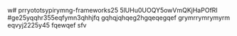 w# prryototsypirymng-frameworks25
5lUHu0UOQY5owVmQKjHaPOfRI
#ge25yqqhr355eqfymn3qhhjfq
gqhqjqhqeg2hgqeqegqef
grymrrymrymyrm
eqvyj2225y45
fqewqef
sfv

